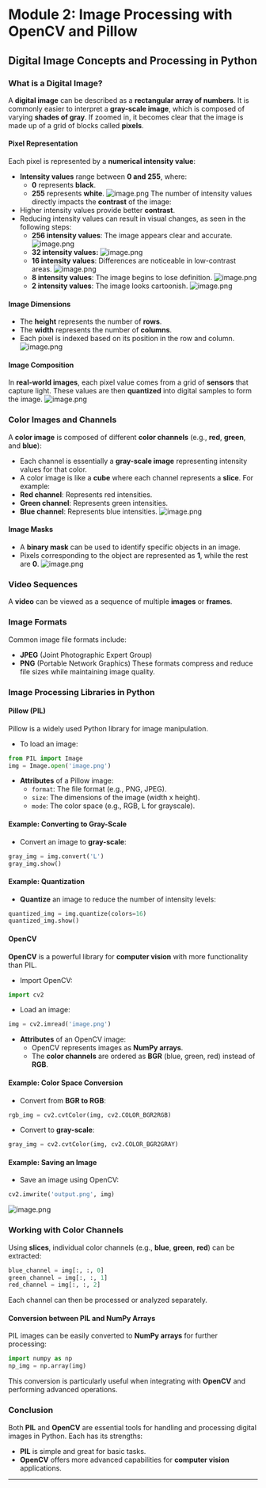 

# Module 2: Image Processing with OpenCV and Pillow
## Digital Image Concepts and Processing in Python
### What is a Digital Image?
A **digital image** can be described as a **rectangular array of numbers**. It is commonly easier to interpret a **gray-scale image**, which is composed of varying **shades of gray**. If zoomed in, it becomes clear that the image is made up of a grid of blocks called **pixels**.
#### Pixel Representation
Each pixel is represented by a **numerical intensity value**:
- **Intensity values** range between **0 and 255**, where:
	- **0** represents **black**.
	- **255** represents **white**.
![image.png](https://prod-files-secure.s3.us-west-2.amazonaws.com/03e82b26-cccb-4906-bb56-adabcbdc0655/fa1bb4aa-313a-44c2-a7b3-7fa4a8432b08/image.png?X-Amz-Algorithm=AWS4-HMAC-SHA256&X-Amz-Content-Sha256=UNSIGNED-PAYLOAD&X-Amz-Credential=ASIAZI2LB466QG25RASZ%2F20250129%2Fus-west-2%2Fs3%2Faws4_request&X-Amz-Date=20250129T221401Z&X-Amz-Expires=3600&X-Amz-Security-Token=IQoJb3JpZ2luX2VjEI7%2F%2F%2F%2F%2F%2F%2F%2F%2F%2FwEaCXVzLXdlc3QtMiJGMEQCIE%2Bg3rBj9UYflMHgBKfy26JooIECdmO0GODtr1ZImFdKAiB7LMdOAZvMniEni8q%2FL1YrnuI%2FaaTCIqLeWm3zmQOHxyqIBAiX%2F%2F%2F%2F%2F%2F%2F%2F%2F%2F8BEAAaDDYzNzQyMzE4MzgwNSIMUxX9lu%2BvWb5TRV62KtwDAso15NRU41i3tWzhfJVA0Zuw3gOnO0ZhvIh7Of%2BDb86cG3BPBVQh8mCsMP9qccxaQptYOlpqW4zT57uCBoNhdZe9xFsBBEJlCoaFuplbsLUIrTZ%2BGTAJEtzWI1eO8S7duvRtqJe%2BNfirIgRl6Ca3TcAjPD1Jxa89nIMiWvy3d9wAj11cOfQnU%2Bxcib9mjLPzKMGLRinZiNDAL4uihgmTOQkswCRt5UDIkxP10lMPLjXnilKjd9y1ov3iOwW%2B2T%2BaJk0%2BKPZW3WmYXzn7%2F274g3Jr3sbNfCw07G3rBFeo%2FIFw2vKtfV1YGy64yng76TCFME4EDued1Rx%2B7PHVbe90h%2FqV%2F%2BJk%2FScls%2B0m0bONpgYotxuaCf1PPA4HohXUL2q8xEGlKPubGL2GU6sxpx8V5qQoweIu80FkcDjio4qC1XF2Fh71ZBWNO5ZrWWedSBwd7JzaDzjbfCGV0p57uk%2BZs%2F%2ByquidAfbLsHhR92vIO8cPU6%2F3MNxi7%2B4l48bw7df9FsZVMFSUethja4GGrF0VmX7gLoUAS8c5w%2FvJSkMYAQKP0u0Wo1nCCcO0qfcKK2J4ZwliLONOwvE8Dh45mfnqXWVBN53e%2FA2QyEe42CrEaG2%2BpvZchSawFoafvk8w8sbqvAY6pgFH59OWCeSZctfGYZrOjdk9MNwV8%2BWPTz9KLiVVy9D98al%2FgNLfGaYIDsQCfQMCMbr1QISpQ1Sc1Jy0Z7pXNX%2ByeHafAi0i%2FHmXGBc%2B%2Bq7LxtIV08Gr0goKwHhTD1fp1tUmqtHJKfnOSTVXc0exJNRBwreM7yl0u57U84oseb3Qc%2BTCRWJ7HkXE9PAxEkjcwvVHTL4owJ3RzqWLCocBtGFmsAsjR3uY&X-Amz-Signature=2920294db611cf82430442ac418798ffdca90bdb077f8beb5b01d7cc751bbe62&X-Amz-SignedHeaders=host&x-id=GetObject)
The number of intensity values directly impacts the **contrast** of the image:
- Higher intensity values provide better **contrast**.
- Reducing intensity values can result in visual changes, as seen in the following steps:
	- **256 intensity values**: The image appears clear and accurate.
![image.png](https://prod-files-secure.s3.us-west-2.amazonaws.com/03e82b26-cccb-4906-bb56-adabcbdc0655/0de7dfb4-99dc-4b87-8932-5165b3c3b775/image.png?X-Amz-Algorithm=AWS4-HMAC-SHA256&X-Amz-Content-Sha256=UNSIGNED-PAYLOAD&X-Amz-Credential=ASIAZI2LB466WBZFBMBN%2F20250129%2Fus-west-2%2Fs3%2Faws4_request&X-Amz-Date=20250129T221401Z&X-Amz-Expires=3600&X-Amz-Security-Token=IQoJb3JpZ2luX2VjEI7%2F%2F%2F%2F%2F%2F%2F%2F%2F%2FwEaCXVzLXdlc3QtMiJIMEYCIQD4oyRfNHVkA9i4CpWCc2q0Bq9T%2FybGi60GhXnAepSGowIhAMgLSU5LE51uz%2FbCkShXQWJ7OfJuNZGgwgrDLrPnArfVKogECJf%2F%2F%2F%2F%2F%2F%2F%2F%2F%2FwEQABoMNjM3NDIzMTgzODA1IgyzsiZYKKn02TfZRxAq3AMkiNkFemZnYRtKwWaoL%2BByPujL6ZG%2FjwT2XxqXwHNOcMow3eKHALGvtFdBnPjVhNtEhLYDG%2BnfGWDfV2NafADxFzuvnoi799S1UnVzRbLvPH3CWeByhTNwkD9DVIeOgy5r8vRf0CrJsPJokJcyB0a1eaXeKqtCkkMDZ7vdRQArXBg8yNPEcXy053zS1O0BjiNEVwIAw%2F3KkK1vYbOn6QJgqdJFqM9rMhJUlCa6rkYWsBgi6fbUx8Q6p8QWc95ljVuu%2Ftcz4Ity3Wnxcgj5LrFotCCLlfXO7BNasHSuhcKQvP3pvNDOXiDDHc0abRvg%2Fi6tHj%2F55Rjx3pdetMaCV%2B6CF4QuZ07SHCdjfgRsOE6JMcie3UyWS0hXw4jgM73Ou6WrnHtnJuc4KOxQ50z96e0Fa8CDDzK2I5fHK1SBEVkDE1zgBzgBE4y%2BQ6jPI3GySq8i1NlQ1Ta%2BmVefTujSOBBcW1RJZBE4B6SRbgcuPXPOyQPNt3DbgLctl7Kvt072bLmMdqk5XIVbZ7k577a6Rh5x2TIJvh7bK%2Fm8%2FnGuZco%2F3meh41JJ9DXwG1rtCWB6%2BwI6yd3Ef0AOEy1kZJAT8mh3wldg6AijhOpN1Gf%2FQrjPDTzz2X7TYHqaIqDcATCyxuq8BjqkAdKWGqd9cjh6oYMHdRk9m%2BD5tciVYOxTYybRHOwt0Ioh4Dk7efE4ItpWgXE%2BZmxsiKkk7mNL8%2FN0w2Tw4eY19GgQaMRE1mm%2FNntSpE%2B31VCOUifWZfY4qs0F1JHro6Jx44AYTjEG68BFpLZo4ml6vyrSjxeLLzaJhuALgiPx9sEJv6Khdy8ep5ODpsfDuoexbmQdgW%2FJEpL1KngJj%2B2%2BrgRzYF1C&X-Amz-Signature=daf30f7e0804906233779663256eff96543e04cd82a1e76ef920719762c78a16&X-Amz-SignedHeaders=host&x-id=GetObject)
	- **32 intensity values:**
![image.png](https://prod-files-secure.s3.us-west-2.amazonaws.com/03e82b26-cccb-4906-bb56-adabcbdc0655/7eb81f08-b190-4c5a-ba2b-2a498a15b2c4/image.png?X-Amz-Algorithm=AWS4-HMAC-SHA256&X-Amz-Content-Sha256=UNSIGNED-PAYLOAD&X-Amz-Credential=ASIAZI2LB466WBZFBMBN%2F20250129%2Fus-west-2%2Fs3%2Faws4_request&X-Amz-Date=20250129T221401Z&X-Amz-Expires=3600&X-Amz-Security-Token=IQoJb3JpZ2luX2VjEI7%2F%2F%2F%2F%2F%2F%2F%2F%2F%2FwEaCXVzLXdlc3QtMiJIMEYCIQD4oyRfNHVkA9i4CpWCc2q0Bq9T%2FybGi60GhXnAepSGowIhAMgLSU5LE51uz%2FbCkShXQWJ7OfJuNZGgwgrDLrPnArfVKogECJf%2F%2F%2F%2F%2F%2F%2F%2F%2F%2FwEQABoMNjM3NDIzMTgzODA1IgyzsiZYKKn02TfZRxAq3AMkiNkFemZnYRtKwWaoL%2BByPujL6ZG%2FjwT2XxqXwHNOcMow3eKHALGvtFdBnPjVhNtEhLYDG%2BnfGWDfV2NafADxFzuvnoi799S1UnVzRbLvPH3CWeByhTNwkD9DVIeOgy5r8vRf0CrJsPJokJcyB0a1eaXeKqtCkkMDZ7vdRQArXBg8yNPEcXy053zS1O0BjiNEVwIAw%2F3KkK1vYbOn6QJgqdJFqM9rMhJUlCa6rkYWsBgi6fbUx8Q6p8QWc95ljVuu%2Ftcz4Ity3Wnxcgj5LrFotCCLlfXO7BNasHSuhcKQvP3pvNDOXiDDHc0abRvg%2Fi6tHj%2F55Rjx3pdetMaCV%2B6CF4QuZ07SHCdjfgRsOE6JMcie3UyWS0hXw4jgM73Ou6WrnHtnJuc4KOxQ50z96e0Fa8CDDzK2I5fHK1SBEVkDE1zgBzgBE4y%2BQ6jPI3GySq8i1NlQ1Ta%2BmVefTujSOBBcW1RJZBE4B6SRbgcuPXPOyQPNt3DbgLctl7Kvt072bLmMdqk5XIVbZ7k577a6Rh5x2TIJvh7bK%2Fm8%2FnGuZco%2F3meh41JJ9DXwG1rtCWB6%2BwI6yd3Ef0AOEy1kZJAT8mh3wldg6AijhOpN1Gf%2FQrjPDTzz2X7TYHqaIqDcATCyxuq8BjqkAdKWGqd9cjh6oYMHdRk9m%2BD5tciVYOxTYybRHOwt0Ioh4Dk7efE4ItpWgXE%2BZmxsiKkk7mNL8%2FN0w2Tw4eY19GgQaMRE1mm%2FNntSpE%2B31VCOUifWZfY4qs0F1JHro6Jx44AYTjEG68BFpLZo4ml6vyrSjxeLLzaJhuALgiPx9sEJv6Khdy8ep5ODpsfDuoexbmQdgW%2FJEpL1KngJj%2B2%2BrgRzYF1C&X-Amz-Signature=4cdb2bf94d0d6216a670c2b6b8ed0310ead1e6788101229ab846961612b0aa65&X-Amz-SignedHeaders=host&x-id=GetObject)
	- **16 intensity values**: Differences are noticeable in low-contrast areas.
![image.png](https://prod-files-secure.s3.us-west-2.amazonaws.com/03e82b26-cccb-4906-bb56-adabcbdc0655/6bf56d44-9a14-4b7b-98c2-1f00b8630f0c/image.png?X-Amz-Algorithm=AWS4-HMAC-SHA256&X-Amz-Content-Sha256=UNSIGNED-PAYLOAD&X-Amz-Credential=ASIAZI2LB466WBZFBMBN%2F20250129%2Fus-west-2%2Fs3%2Faws4_request&X-Amz-Date=20250129T221401Z&X-Amz-Expires=3600&X-Amz-Security-Token=IQoJb3JpZ2luX2VjEI7%2F%2F%2F%2F%2F%2F%2F%2F%2F%2FwEaCXVzLXdlc3QtMiJIMEYCIQD4oyRfNHVkA9i4CpWCc2q0Bq9T%2FybGi60GhXnAepSGowIhAMgLSU5LE51uz%2FbCkShXQWJ7OfJuNZGgwgrDLrPnArfVKogECJf%2F%2F%2F%2F%2F%2F%2F%2F%2F%2FwEQABoMNjM3NDIzMTgzODA1IgyzsiZYKKn02TfZRxAq3AMkiNkFemZnYRtKwWaoL%2BByPujL6ZG%2FjwT2XxqXwHNOcMow3eKHALGvtFdBnPjVhNtEhLYDG%2BnfGWDfV2NafADxFzuvnoi799S1UnVzRbLvPH3CWeByhTNwkD9DVIeOgy5r8vRf0CrJsPJokJcyB0a1eaXeKqtCkkMDZ7vdRQArXBg8yNPEcXy053zS1O0BjiNEVwIAw%2F3KkK1vYbOn6QJgqdJFqM9rMhJUlCa6rkYWsBgi6fbUx8Q6p8QWc95ljVuu%2Ftcz4Ity3Wnxcgj5LrFotCCLlfXO7BNasHSuhcKQvP3pvNDOXiDDHc0abRvg%2Fi6tHj%2F55Rjx3pdetMaCV%2B6CF4QuZ07SHCdjfgRsOE6JMcie3UyWS0hXw4jgM73Ou6WrnHtnJuc4KOxQ50z96e0Fa8CDDzK2I5fHK1SBEVkDE1zgBzgBE4y%2BQ6jPI3GySq8i1NlQ1Ta%2BmVefTujSOBBcW1RJZBE4B6SRbgcuPXPOyQPNt3DbgLctl7Kvt072bLmMdqk5XIVbZ7k577a6Rh5x2TIJvh7bK%2Fm8%2FnGuZco%2F3meh41JJ9DXwG1rtCWB6%2BwI6yd3Ef0AOEy1kZJAT8mh3wldg6AijhOpN1Gf%2FQrjPDTzz2X7TYHqaIqDcATCyxuq8BjqkAdKWGqd9cjh6oYMHdRk9m%2BD5tciVYOxTYybRHOwt0Ioh4Dk7efE4ItpWgXE%2BZmxsiKkk7mNL8%2FN0w2Tw4eY19GgQaMRE1mm%2FNntSpE%2B31VCOUifWZfY4qs0F1JHro6Jx44AYTjEG68BFpLZo4ml6vyrSjxeLLzaJhuALgiPx9sEJv6Khdy8ep5ODpsfDuoexbmQdgW%2FJEpL1KngJj%2B2%2BrgRzYF1C&X-Amz-Signature=e982c1a3931ee7521592de83440084cea15a999ff87092956ae89dd87026bc12&X-Amz-SignedHeaders=host&x-id=GetObject)
	- **8 intensity values**: The image begins to lose definition.
![image.png](https://prod-files-secure.s3.us-west-2.amazonaws.com/03e82b26-cccb-4906-bb56-adabcbdc0655/cca05878-ca1a-43e0-8bec-1d146756f9ae/image.png?X-Amz-Algorithm=AWS4-HMAC-SHA256&X-Amz-Content-Sha256=UNSIGNED-PAYLOAD&X-Amz-Credential=ASIAZI2LB466WBZFBMBN%2F20250129%2Fus-west-2%2Fs3%2Faws4_request&X-Amz-Date=20250129T221401Z&X-Amz-Expires=3600&X-Amz-Security-Token=IQoJb3JpZ2luX2VjEI7%2F%2F%2F%2F%2F%2F%2F%2F%2F%2FwEaCXVzLXdlc3QtMiJIMEYCIQD4oyRfNHVkA9i4CpWCc2q0Bq9T%2FybGi60GhXnAepSGowIhAMgLSU5LE51uz%2FbCkShXQWJ7OfJuNZGgwgrDLrPnArfVKogECJf%2F%2F%2F%2F%2F%2F%2F%2F%2F%2FwEQABoMNjM3NDIzMTgzODA1IgyzsiZYKKn02TfZRxAq3AMkiNkFemZnYRtKwWaoL%2BByPujL6ZG%2FjwT2XxqXwHNOcMow3eKHALGvtFdBnPjVhNtEhLYDG%2BnfGWDfV2NafADxFzuvnoi799S1UnVzRbLvPH3CWeByhTNwkD9DVIeOgy5r8vRf0CrJsPJokJcyB0a1eaXeKqtCkkMDZ7vdRQArXBg8yNPEcXy053zS1O0BjiNEVwIAw%2F3KkK1vYbOn6QJgqdJFqM9rMhJUlCa6rkYWsBgi6fbUx8Q6p8QWc95ljVuu%2Ftcz4Ity3Wnxcgj5LrFotCCLlfXO7BNasHSuhcKQvP3pvNDOXiDDHc0abRvg%2Fi6tHj%2F55Rjx3pdetMaCV%2B6CF4QuZ07SHCdjfgRsOE6JMcie3UyWS0hXw4jgM73Ou6WrnHtnJuc4KOxQ50z96e0Fa8CDDzK2I5fHK1SBEVkDE1zgBzgBE4y%2BQ6jPI3GySq8i1NlQ1Ta%2BmVefTujSOBBcW1RJZBE4B6SRbgcuPXPOyQPNt3DbgLctl7Kvt072bLmMdqk5XIVbZ7k577a6Rh5x2TIJvh7bK%2Fm8%2FnGuZco%2F3meh41JJ9DXwG1rtCWB6%2BwI6yd3Ef0AOEy1kZJAT8mh3wldg6AijhOpN1Gf%2FQrjPDTzz2X7TYHqaIqDcATCyxuq8BjqkAdKWGqd9cjh6oYMHdRk9m%2BD5tciVYOxTYybRHOwt0Ioh4Dk7efE4ItpWgXE%2BZmxsiKkk7mNL8%2FN0w2Tw4eY19GgQaMRE1mm%2FNntSpE%2B31VCOUifWZfY4qs0F1JHro6Jx44AYTjEG68BFpLZo4ml6vyrSjxeLLzaJhuALgiPx9sEJv6Khdy8ep5ODpsfDuoexbmQdgW%2FJEpL1KngJj%2B2%2BrgRzYF1C&X-Amz-Signature=cf318846f600978be85678ae3b32843f2917a6185d868f2c7187736afc5665e5&X-Amz-SignedHeaders=host&x-id=GetObject)
	- **2 intensity values**: The image looks cartoonish.
![image.png](https://prod-files-secure.s3.us-west-2.amazonaws.com/03e82b26-cccb-4906-bb56-adabcbdc0655/12da64d7-6b97-44e0-bc2c-52b9c47ce212/image.png?X-Amz-Algorithm=AWS4-HMAC-SHA256&X-Amz-Content-Sha256=UNSIGNED-PAYLOAD&X-Amz-Credential=ASIAZI2LB466WBZFBMBN%2F20250129%2Fus-west-2%2Fs3%2Faws4_request&X-Amz-Date=20250129T221401Z&X-Amz-Expires=3600&X-Amz-Security-Token=IQoJb3JpZ2luX2VjEI7%2F%2F%2F%2F%2F%2F%2F%2F%2F%2FwEaCXVzLXdlc3QtMiJIMEYCIQD4oyRfNHVkA9i4CpWCc2q0Bq9T%2FybGi60GhXnAepSGowIhAMgLSU5LE51uz%2FbCkShXQWJ7OfJuNZGgwgrDLrPnArfVKogECJf%2F%2F%2F%2F%2F%2F%2F%2F%2F%2FwEQABoMNjM3NDIzMTgzODA1IgyzsiZYKKn02TfZRxAq3AMkiNkFemZnYRtKwWaoL%2BByPujL6ZG%2FjwT2XxqXwHNOcMow3eKHALGvtFdBnPjVhNtEhLYDG%2BnfGWDfV2NafADxFzuvnoi799S1UnVzRbLvPH3CWeByhTNwkD9DVIeOgy5r8vRf0CrJsPJokJcyB0a1eaXeKqtCkkMDZ7vdRQArXBg8yNPEcXy053zS1O0BjiNEVwIAw%2F3KkK1vYbOn6QJgqdJFqM9rMhJUlCa6rkYWsBgi6fbUx8Q6p8QWc95ljVuu%2Ftcz4Ity3Wnxcgj5LrFotCCLlfXO7BNasHSuhcKQvP3pvNDOXiDDHc0abRvg%2Fi6tHj%2F55Rjx3pdetMaCV%2B6CF4QuZ07SHCdjfgRsOE6JMcie3UyWS0hXw4jgM73Ou6WrnHtnJuc4KOxQ50z96e0Fa8CDDzK2I5fHK1SBEVkDE1zgBzgBE4y%2BQ6jPI3GySq8i1NlQ1Ta%2BmVefTujSOBBcW1RJZBE4B6SRbgcuPXPOyQPNt3DbgLctl7Kvt072bLmMdqk5XIVbZ7k577a6Rh5x2TIJvh7bK%2Fm8%2FnGuZco%2F3meh41JJ9DXwG1rtCWB6%2BwI6yd3Ef0AOEy1kZJAT8mh3wldg6AijhOpN1Gf%2FQrjPDTzz2X7TYHqaIqDcATCyxuq8BjqkAdKWGqd9cjh6oYMHdRk9m%2BD5tciVYOxTYybRHOwt0Ioh4Dk7efE4ItpWgXE%2BZmxsiKkk7mNL8%2FN0w2Tw4eY19GgQaMRE1mm%2FNntSpE%2B31VCOUifWZfY4qs0F1JHro6Jx44AYTjEG68BFpLZo4ml6vyrSjxeLLzaJhuALgiPx9sEJv6Khdy8ep5ODpsfDuoexbmQdgW%2FJEpL1KngJj%2B2%2BrgRzYF1C&X-Amz-Signature=656697ee971db65b96a6a741836201ad2d20d4fc4f7b22e0e9c9bf8f7a2c7840&X-Amz-SignedHeaders=host&x-id=GetObject)
#### Image Dimensions
- The **height** represents the number of **rows**.
- The **width** represents the number of **columns**.
- Each pixel is indexed based on its position in the row and column.
![image.png](https://prod-files-secure.s3.us-west-2.amazonaws.com/03e82b26-cccb-4906-bb56-adabcbdc0655/ff056335-e79e-4491-b508-30cd45b6c194/image.png?X-Amz-Algorithm=AWS4-HMAC-SHA256&X-Amz-Content-Sha256=UNSIGNED-PAYLOAD&X-Amz-Credential=ASIAZI2LB466QG25RASZ%2F20250129%2Fus-west-2%2Fs3%2Faws4_request&X-Amz-Date=20250129T221401Z&X-Amz-Expires=3600&X-Amz-Security-Token=IQoJb3JpZ2luX2VjEI7%2F%2F%2F%2F%2F%2F%2F%2F%2F%2FwEaCXVzLXdlc3QtMiJGMEQCIE%2Bg3rBj9UYflMHgBKfy26JooIECdmO0GODtr1ZImFdKAiB7LMdOAZvMniEni8q%2FL1YrnuI%2FaaTCIqLeWm3zmQOHxyqIBAiX%2F%2F%2F%2F%2F%2F%2F%2F%2F%2F8BEAAaDDYzNzQyMzE4MzgwNSIMUxX9lu%2BvWb5TRV62KtwDAso15NRU41i3tWzhfJVA0Zuw3gOnO0ZhvIh7Of%2BDb86cG3BPBVQh8mCsMP9qccxaQptYOlpqW4zT57uCBoNhdZe9xFsBBEJlCoaFuplbsLUIrTZ%2BGTAJEtzWI1eO8S7duvRtqJe%2BNfirIgRl6Ca3TcAjPD1Jxa89nIMiWvy3d9wAj11cOfQnU%2Bxcib9mjLPzKMGLRinZiNDAL4uihgmTOQkswCRt5UDIkxP10lMPLjXnilKjd9y1ov3iOwW%2B2T%2BaJk0%2BKPZW3WmYXzn7%2F274g3Jr3sbNfCw07G3rBFeo%2FIFw2vKtfV1YGy64yng76TCFME4EDued1Rx%2B7PHVbe90h%2FqV%2F%2BJk%2FScls%2B0m0bONpgYotxuaCf1PPA4HohXUL2q8xEGlKPubGL2GU6sxpx8V5qQoweIu80FkcDjio4qC1XF2Fh71ZBWNO5ZrWWedSBwd7JzaDzjbfCGV0p57uk%2BZs%2F%2ByquidAfbLsHhR92vIO8cPU6%2F3MNxi7%2B4l48bw7df9FsZVMFSUethja4GGrF0VmX7gLoUAS8c5w%2FvJSkMYAQKP0u0Wo1nCCcO0qfcKK2J4ZwliLONOwvE8Dh45mfnqXWVBN53e%2FA2QyEe42CrEaG2%2BpvZchSawFoafvk8w8sbqvAY6pgFH59OWCeSZctfGYZrOjdk9MNwV8%2BWPTz9KLiVVy9D98al%2FgNLfGaYIDsQCfQMCMbr1QISpQ1Sc1Jy0Z7pXNX%2ByeHafAi0i%2FHmXGBc%2B%2Bq7LxtIV08Gr0goKwHhTD1fp1tUmqtHJKfnOSTVXc0exJNRBwreM7yl0u57U84oseb3Qc%2BTCRWJ7HkXE9PAxEkjcwvVHTL4owJ3RzqWLCocBtGFmsAsjR3uY&X-Amz-Signature=0d0461c4248c25c405b4bb2055ff275fa4dda586e9640e7fa0572d687030bd0b&X-Amz-SignedHeaders=host&x-id=GetObject)
#### Image Composition
In **real-world images**, each pixel value comes from a grid of **sensors** that capture light. These values are then **quantized** into digital samples to form the image.
![image.png](https://prod-files-secure.s3.us-west-2.amazonaws.com/03e82b26-cccb-4906-bb56-adabcbdc0655/0c721ea0-409b-4d32-b630-a00d6f170d18/image.png?X-Amz-Algorithm=AWS4-HMAC-SHA256&X-Amz-Content-Sha256=UNSIGNED-PAYLOAD&X-Amz-Credential=ASIAZI2LB466QG25RASZ%2F20250129%2Fus-west-2%2Fs3%2Faws4_request&X-Amz-Date=20250129T221401Z&X-Amz-Expires=3600&X-Amz-Security-Token=IQoJb3JpZ2luX2VjEI7%2F%2F%2F%2F%2F%2F%2F%2F%2F%2FwEaCXVzLXdlc3QtMiJGMEQCIE%2Bg3rBj9UYflMHgBKfy26JooIECdmO0GODtr1ZImFdKAiB7LMdOAZvMniEni8q%2FL1YrnuI%2FaaTCIqLeWm3zmQOHxyqIBAiX%2F%2F%2F%2F%2F%2F%2F%2F%2F%2F8BEAAaDDYzNzQyMzE4MzgwNSIMUxX9lu%2BvWb5TRV62KtwDAso15NRU41i3tWzhfJVA0Zuw3gOnO0ZhvIh7Of%2BDb86cG3BPBVQh8mCsMP9qccxaQptYOlpqW4zT57uCBoNhdZe9xFsBBEJlCoaFuplbsLUIrTZ%2BGTAJEtzWI1eO8S7duvRtqJe%2BNfirIgRl6Ca3TcAjPD1Jxa89nIMiWvy3d9wAj11cOfQnU%2Bxcib9mjLPzKMGLRinZiNDAL4uihgmTOQkswCRt5UDIkxP10lMPLjXnilKjd9y1ov3iOwW%2B2T%2BaJk0%2BKPZW3WmYXzn7%2F274g3Jr3sbNfCw07G3rBFeo%2FIFw2vKtfV1YGy64yng76TCFME4EDued1Rx%2B7PHVbe90h%2FqV%2F%2BJk%2FScls%2B0m0bONpgYotxuaCf1PPA4HohXUL2q8xEGlKPubGL2GU6sxpx8V5qQoweIu80FkcDjio4qC1XF2Fh71ZBWNO5ZrWWedSBwd7JzaDzjbfCGV0p57uk%2BZs%2F%2ByquidAfbLsHhR92vIO8cPU6%2F3MNxi7%2B4l48bw7df9FsZVMFSUethja4GGrF0VmX7gLoUAS8c5w%2FvJSkMYAQKP0u0Wo1nCCcO0qfcKK2J4ZwliLONOwvE8Dh45mfnqXWVBN53e%2FA2QyEe42CrEaG2%2BpvZchSawFoafvk8w8sbqvAY6pgFH59OWCeSZctfGYZrOjdk9MNwV8%2BWPTz9KLiVVy9D98al%2FgNLfGaYIDsQCfQMCMbr1QISpQ1Sc1Jy0Z7pXNX%2ByeHafAi0i%2FHmXGBc%2B%2Bq7LxtIV08Gr0goKwHhTD1fp1tUmqtHJKfnOSTVXc0exJNRBwreM7yl0u57U84oseb3Qc%2BTCRWJ7HkXE9PAxEkjcwvVHTL4owJ3RzqWLCocBtGFmsAsjR3uY&X-Amz-Signature=260850fc1306cc362584347a08df834148d8288831456101c63c9254c69ecda1&X-Amz-SignedHeaders=host&x-id=GetObject)
### Color Images and Channels
A **color image** is composed of different **color channels** (e.g., **red**, **green**, and **blue**):
- Each channel is essentially a **gray-scale image** representing intensity values for that color.
- A color image is like a **cube** where each channel represents a **slice**.
For example:
- **Red channel**: Represents red intensities.
- **Green channel**: Represents green intensities.
- **Blue channel**: Represents blue intensities.
![image.png](https://prod-files-secure.s3.us-west-2.amazonaws.com/03e82b26-cccb-4906-bb56-adabcbdc0655/c0cc17c9-842f-413f-82e8-f3f44278cf74/image.png?X-Amz-Algorithm=AWS4-HMAC-SHA256&X-Amz-Content-Sha256=UNSIGNED-PAYLOAD&X-Amz-Credential=ASIAZI2LB466QG25RASZ%2F20250129%2Fus-west-2%2Fs3%2Faws4_request&X-Amz-Date=20250129T221401Z&X-Amz-Expires=3600&X-Amz-Security-Token=IQoJb3JpZ2luX2VjEI7%2F%2F%2F%2F%2F%2F%2F%2F%2F%2FwEaCXVzLXdlc3QtMiJGMEQCIE%2Bg3rBj9UYflMHgBKfy26JooIECdmO0GODtr1ZImFdKAiB7LMdOAZvMniEni8q%2FL1YrnuI%2FaaTCIqLeWm3zmQOHxyqIBAiX%2F%2F%2F%2F%2F%2F%2F%2F%2F%2F8BEAAaDDYzNzQyMzE4MzgwNSIMUxX9lu%2BvWb5TRV62KtwDAso15NRU41i3tWzhfJVA0Zuw3gOnO0ZhvIh7Of%2BDb86cG3BPBVQh8mCsMP9qccxaQptYOlpqW4zT57uCBoNhdZe9xFsBBEJlCoaFuplbsLUIrTZ%2BGTAJEtzWI1eO8S7duvRtqJe%2BNfirIgRl6Ca3TcAjPD1Jxa89nIMiWvy3d9wAj11cOfQnU%2Bxcib9mjLPzKMGLRinZiNDAL4uihgmTOQkswCRt5UDIkxP10lMPLjXnilKjd9y1ov3iOwW%2B2T%2BaJk0%2BKPZW3WmYXzn7%2F274g3Jr3sbNfCw07G3rBFeo%2FIFw2vKtfV1YGy64yng76TCFME4EDued1Rx%2B7PHVbe90h%2FqV%2F%2BJk%2FScls%2B0m0bONpgYotxuaCf1PPA4HohXUL2q8xEGlKPubGL2GU6sxpx8V5qQoweIu80FkcDjio4qC1XF2Fh71ZBWNO5ZrWWedSBwd7JzaDzjbfCGV0p57uk%2BZs%2F%2ByquidAfbLsHhR92vIO8cPU6%2F3MNxi7%2B4l48bw7df9FsZVMFSUethja4GGrF0VmX7gLoUAS8c5w%2FvJSkMYAQKP0u0Wo1nCCcO0qfcKK2J4ZwliLONOwvE8Dh45mfnqXWVBN53e%2FA2QyEe42CrEaG2%2BpvZchSawFoafvk8w8sbqvAY6pgFH59OWCeSZctfGYZrOjdk9MNwV8%2BWPTz9KLiVVy9D98al%2FgNLfGaYIDsQCfQMCMbr1QISpQ1Sc1Jy0Z7pXNX%2ByeHafAi0i%2FHmXGBc%2B%2Bq7LxtIV08Gr0goKwHhTD1fp1tUmqtHJKfnOSTVXc0exJNRBwreM7yl0u57U84oseb3Qc%2BTCRWJ7HkXE9PAxEkjcwvVHTL4owJ3RzqWLCocBtGFmsAsjR3uY&X-Amz-Signature=a5ec3c79efde4bb14ab7a892381fad611d7f9f6eb1f85e95e9f1c10ce97fe326&X-Amz-SignedHeaders=host&x-id=GetObject)
#### Image Masks
- A **binary mask** can be used to identify specific objects in an image.
- Pixels corresponding to the object are represented as **1**, while the rest are **0**.
![image.png](https://prod-files-secure.s3.us-west-2.amazonaws.com/03e82b26-cccb-4906-bb56-adabcbdc0655/667eab4d-d19d-4618-81d0-663b6beb002c/image.png?X-Amz-Algorithm=AWS4-HMAC-SHA256&X-Amz-Content-Sha256=UNSIGNED-PAYLOAD&X-Amz-Credential=ASIAZI2LB466QG25RASZ%2F20250129%2Fus-west-2%2Fs3%2Faws4_request&X-Amz-Date=20250129T221401Z&X-Amz-Expires=3600&X-Amz-Security-Token=IQoJb3JpZ2luX2VjEI7%2F%2F%2F%2F%2F%2F%2F%2F%2F%2FwEaCXVzLXdlc3QtMiJGMEQCIE%2Bg3rBj9UYflMHgBKfy26JooIECdmO0GODtr1ZImFdKAiB7LMdOAZvMniEni8q%2FL1YrnuI%2FaaTCIqLeWm3zmQOHxyqIBAiX%2F%2F%2F%2F%2F%2F%2F%2F%2F%2F8BEAAaDDYzNzQyMzE4MzgwNSIMUxX9lu%2BvWb5TRV62KtwDAso15NRU41i3tWzhfJVA0Zuw3gOnO0ZhvIh7Of%2BDb86cG3BPBVQh8mCsMP9qccxaQptYOlpqW4zT57uCBoNhdZe9xFsBBEJlCoaFuplbsLUIrTZ%2BGTAJEtzWI1eO8S7duvRtqJe%2BNfirIgRl6Ca3TcAjPD1Jxa89nIMiWvy3d9wAj11cOfQnU%2Bxcib9mjLPzKMGLRinZiNDAL4uihgmTOQkswCRt5UDIkxP10lMPLjXnilKjd9y1ov3iOwW%2B2T%2BaJk0%2BKPZW3WmYXzn7%2F274g3Jr3sbNfCw07G3rBFeo%2FIFw2vKtfV1YGy64yng76TCFME4EDued1Rx%2B7PHVbe90h%2FqV%2F%2BJk%2FScls%2B0m0bONpgYotxuaCf1PPA4HohXUL2q8xEGlKPubGL2GU6sxpx8V5qQoweIu80FkcDjio4qC1XF2Fh71ZBWNO5ZrWWedSBwd7JzaDzjbfCGV0p57uk%2BZs%2F%2ByquidAfbLsHhR92vIO8cPU6%2F3MNxi7%2B4l48bw7df9FsZVMFSUethja4GGrF0VmX7gLoUAS8c5w%2FvJSkMYAQKP0u0Wo1nCCcO0qfcKK2J4ZwliLONOwvE8Dh45mfnqXWVBN53e%2FA2QyEe42CrEaG2%2BpvZchSawFoafvk8w8sbqvAY6pgFH59OWCeSZctfGYZrOjdk9MNwV8%2BWPTz9KLiVVy9D98al%2FgNLfGaYIDsQCfQMCMbr1QISpQ1Sc1Jy0Z7pXNX%2ByeHafAi0i%2FHmXGBc%2B%2Bq7LxtIV08Gr0goKwHhTD1fp1tUmqtHJKfnOSTVXc0exJNRBwreM7yl0u57U84oseb3Qc%2BTCRWJ7HkXE9PAxEkjcwvVHTL4owJ3RzqWLCocBtGFmsAsjR3uY&X-Amz-Signature=0b93e45c450677a4429aa0fdbd95fd6c79dee3921b531deb928f09de7d2fa303&X-Amz-SignedHeaders=host&x-id=GetObject)
### Video Sequences
A **video** can be viewed as a sequence of multiple **images** or **frames**.
### Image Formats
Common image file formats include:
- **JPEG** (Joint Photographic Expert Group)
- **PNG** (Portable Network Graphics)
These formats compress and reduce file sizes while maintaining image quality.
### Image Processing Libraries in Python
#### Pillow (PIL)
Pillow is a widely used Python library for image manipulation.
- To load an image:
```python
from PIL import Image
img = Image.open('image.png')
```
- **Attributes** of a Pillow image:
	- `format`: The file format (e.g., PNG, JPEG).
	- `size`: The dimensions of the image (width x height).
	- `mode`: The color space (e.g., RGB, L for grayscale).
#### Example: Converting to Gray-Scale
- Convert an image to **gray-scale**:
```python
gray_img = img.convert('L')
gray_img.show()
```
#### Example: Quantization
- **Quantize** an image to reduce the number of intensity levels:
```python
quantized_img = img.quantize(colors=16)
quantized_img.show()
```
#### OpenCV
**OpenCV** is a powerful library for **computer vision** with more functionality than PIL.
- Import OpenCV:
```python
import cv2
```
- Load an image:
```python
img = cv2.imread('image.png')
```
- **Attributes** of an OpenCV image:
	- OpenCV represents images as **NumPy arrays**.
	- The **color channels** are ordered as **BGR** (blue, green, red) instead of **RGB**.
#### Example: Color Space Conversion
- Convert from **BGR to RGB**:
```python
rgb_img = cv2.cvtColor(img, cv2.COLOR_BGR2RGB)
```
- Convert to **gray-scale**:
```python
gray_img = cv2.cvtColor(img, cv2.COLOR_BGR2GRAY)
```
#### Example: Saving an Image
- Save an image using OpenCV:
```python
cv2.imwrite('output.png', img)
```
![image.png](https://prod-files-secure.s3.us-west-2.amazonaws.com/03e82b26-cccb-4906-bb56-adabcbdc0655/25fcc977-54ea-484c-997e-9b6bd016f347/image.png?X-Amz-Algorithm=AWS4-HMAC-SHA256&X-Amz-Content-Sha256=UNSIGNED-PAYLOAD&X-Amz-Credential=ASIAZI2LB466QG25RASZ%2F20250129%2Fus-west-2%2Fs3%2Faws4_request&X-Amz-Date=20250129T221401Z&X-Amz-Expires=3600&X-Amz-Security-Token=IQoJb3JpZ2luX2VjEI7%2F%2F%2F%2F%2F%2F%2F%2F%2F%2FwEaCXVzLXdlc3QtMiJGMEQCIE%2Bg3rBj9UYflMHgBKfy26JooIECdmO0GODtr1ZImFdKAiB7LMdOAZvMniEni8q%2FL1YrnuI%2FaaTCIqLeWm3zmQOHxyqIBAiX%2F%2F%2F%2F%2F%2F%2F%2F%2F%2F8BEAAaDDYzNzQyMzE4MzgwNSIMUxX9lu%2BvWb5TRV62KtwDAso15NRU41i3tWzhfJVA0Zuw3gOnO0ZhvIh7Of%2BDb86cG3BPBVQh8mCsMP9qccxaQptYOlpqW4zT57uCBoNhdZe9xFsBBEJlCoaFuplbsLUIrTZ%2BGTAJEtzWI1eO8S7duvRtqJe%2BNfirIgRl6Ca3TcAjPD1Jxa89nIMiWvy3d9wAj11cOfQnU%2Bxcib9mjLPzKMGLRinZiNDAL4uihgmTOQkswCRt5UDIkxP10lMPLjXnilKjd9y1ov3iOwW%2B2T%2BaJk0%2BKPZW3WmYXzn7%2F274g3Jr3sbNfCw07G3rBFeo%2FIFw2vKtfV1YGy64yng76TCFME4EDued1Rx%2B7PHVbe90h%2FqV%2F%2BJk%2FScls%2B0m0bONpgYotxuaCf1PPA4HohXUL2q8xEGlKPubGL2GU6sxpx8V5qQoweIu80FkcDjio4qC1XF2Fh71ZBWNO5ZrWWedSBwd7JzaDzjbfCGV0p57uk%2BZs%2F%2ByquidAfbLsHhR92vIO8cPU6%2F3MNxi7%2B4l48bw7df9FsZVMFSUethja4GGrF0VmX7gLoUAS8c5w%2FvJSkMYAQKP0u0Wo1nCCcO0qfcKK2J4ZwliLONOwvE8Dh45mfnqXWVBN53e%2FA2QyEe42CrEaG2%2BpvZchSawFoafvk8w8sbqvAY6pgFH59OWCeSZctfGYZrOjdk9MNwV8%2BWPTz9KLiVVy9D98al%2FgNLfGaYIDsQCfQMCMbr1QISpQ1Sc1Jy0Z7pXNX%2ByeHafAi0i%2FHmXGBc%2B%2Bq7LxtIV08Gr0goKwHhTD1fp1tUmqtHJKfnOSTVXc0exJNRBwreM7yl0u57U84oseb3Qc%2BTCRWJ7HkXE9PAxEkjcwvVHTL4owJ3RzqWLCocBtGFmsAsjR3uY&X-Amz-Signature=e8467d3524c88f3e3637088bbaf73651d7e8d98657578a3189009e8488f10dd9&X-Amz-SignedHeaders=host&x-id=GetObject)
### Working with Color Channels
Using **slices**, individual color channels (e.g., **blue**, **green**, **red**) can be extracted:
```python
blue_channel = img[:, :, 0]
green_channel = img[:, :, 1]
red_channel = img[:, :, 2]
```
Each channel can then be processed or analyzed separately.
#### Conversion between PIL and NumPy Arrays
PIL images can be easily converted to **NumPy arrays** for further processing:
```python
import numpy as np
np_img = np.array(img)
```
This conversion is particularly useful when integrating with **OpenCV** and performing advanced operations.
### Conclusion
Both **PIL** and **OpenCV** are essential tools for handling and processing digital images in Python. Each has its strengths:
- **PIL** is simple and great for basic tasks.
- **OpenCV** offers more advanced capabilities for **computer vision** applications.
___



